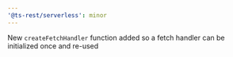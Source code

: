 ```yaml
---
'@ts-rest/serverless': minor
---
```


New `createFetchHandler` function added so a fetch handler can be initialized once and re-used
